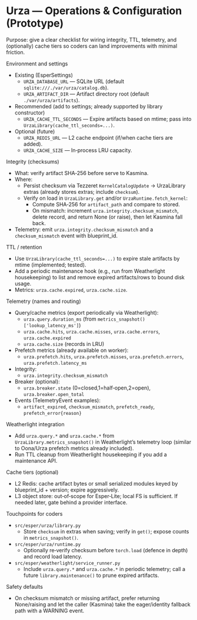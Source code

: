 # Urza — Operations & Configuration (Prototype)

Purpose: give a clear checklist for wiring integrity, TTL, telemetry, and (optionally) cache tiers so coders can land improvements with minimal friction.

Environment and settings
- Existing (EsperSettings)
  - `URZA_DATABASE_URL` — SQLite URL (default `sqlite:///./var/urza/catalog.db`).
  - `URZA_ARTIFACT_DIR` — Artifact directory root (default `./var/urza/artifacts`).
- Recommended (add to settings; already supported by library constructor)
  - `URZA_CACHE_TTL_SECONDS` — Expire artifacts based on mtime; pass into `UrzaLibrary(cache_ttl_seconds=...)`.
- Optional (future)
  - `URZA_REDIS_URL` — L2 cache endpoint (if/when cache tiers are added).
  - `URZA_CACHE_SIZE` — In‑process LRU capacity.

Integrity (checksums)
- What: verify artifact SHA‑256 before serve to Kasmina.
- Where:
  - Persist checksum via Tezzeret `KernelCatalogUpdate` → UrzaLibrary extras (already stores extras; include `checksum`).
  - Verify on load in `UrzaLibrary.get` and/or `UrzaRuntime.fetch_kernel`:
    - Compute SHA‑256 for `artifact_path` and compare to stored.
    - On mismatch: increment `urza.integrity.checksum_mismatch`, delete record, and return None (or raise), then let Kasmina fall back.
- Telemetry: emit `urza.integrity.checksum_mismatch` and a `checksum_mismatch` event with blueprint_id.

TTL / retention
- Use `UrzaLibrary(cache_ttl_seconds=...)` to expire stale artifacts by mtime (implemented; tested).
- Add a periodic maintenance hook (e.g., run from Weatherlight housekeeping) to list and remove expired artifacts/rows to bound disk usage.
- Metrics: `urza.cache.expired`, `urza.cache.size`.

Telemetry (names and routing)
- Query/cache metrics (export periodically via Weatherlight):
  - `urza.query.duration_ms` (from `metrics_snapshot()['lookup_latency_ms']`)
  - `urza.cache.hits`, `urza.cache.misses`, `urza.cache.errors`, `urza.cache.expired`
  - `urza.cache.size` (records in LRU)
- Prefetch metrics (already available on worker):
  - `urza.prefetch.hits`, `urza.prefetch.misses`, `urza.prefetch.errors`, `urza.prefetch.latency_ms`
- Integrity:
  - `urza.integrity.checksum_mismatch`
- Breaker (optional):
  - `urza.breaker.state` (0=closed,1=half‑open,2=open), `urza.breaker.open_total`
- Events (TelemetryEvent examples):
  - `artifact_expired`, `checksum_mismatch`, `prefetch_ready`, `prefetch_error{reason}`

Weatherlight integration
- Add `urza.query.*` and `urza.cache.*` from `UrzaLibrary.metrics_snapshot()` in Weatherlight’s telemetry loop (similar to Oona/Urza prefetch metrics already included).
- Run TTL cleanup from Weatherlight housekeeping if you add a maintenance API.

Cache tiers (optional)
- L2 Redis: cache artifact bytes or small serialized modules keyed by blueprint_id + version; expire aggressively.
- L3 object store: out‑of‑scope for Esper‑Lite; local FS is sufficient. If needed later, gate behind a provider interface.

Touchpoints for coders
- `src/esper/urza/library.py`
  - Store `checksum` in extras when saving; verify in `get()`; expose counts in `metrics_snapshot()`.
- `src/esper/urza/runtime.py`
  - Optionally re‑verify checksum before `torch.load` (defence in depth) and record load latency.
- `src/esper/weatherlight/service_runner.py`
  - Include `urza.query.*` and `urza.cache.*` in periodic telemetry; call a future `library.maintenance()` to prune expired artifacts.

Safety defaults
- On checksum mismatch or missing artifact, prefer returning None/raising and let the caller (Kasmina) take the eager/identity fallback path with a WARNING event.

